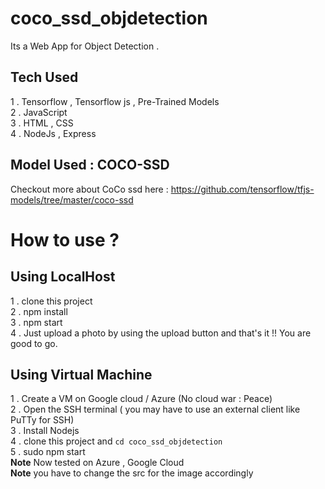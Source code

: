 
# coco_ssd_objdetection
Its a Web App for Object Detection . <br>

## Tech Used

1 . Tensorflow , Tensorflow js , Pre-Trained Models<br>
2 . JavaScript<br>
3 . HTML , CSS<br>
4 . NodeJs , Express <br>

## Model Used : COCO-SSD 

Checkout more about CoCo ssd here : https://github.com/tensorflow/tfjs-models/tree/master/coco-ssd

# How to use ?

## Using LocalHost <br>

1 . clone this project <br>
2 . npm install<br>
3 . npm start<br>
4 . Just upload a photo by using the upload button and that's it !! You are good to go.<br>

## Using Virtual Machine <br>

1 . Create a VM on Google cloud / Azure  (No cloud war : Peace) <br> 
2 . Open the SSH terminal ( you may have to use an external client like PuTTy for SSH)<br>
3 . Install Nodejs <br>
4 . clone this project  and 
``` cd coco_ssd_objdetection ``` <br>
5 . sudo npm start <br>
<b>Note</b> Now tested on Azure , Google Cloud  
<b>Note</b> you have to change the src for the image accordingly 
